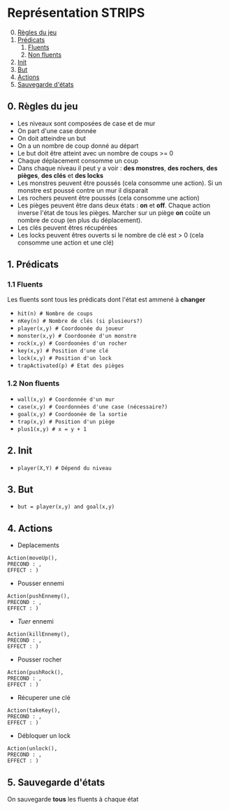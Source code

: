 # Représentation STRIPS

0. [Règles du jeu](#0-règles-du-jeu)
1. [Prédicats](#1-prédicats)
    1. [Fluents](#11-fluents)
    2. [Non fluents](#12-non-fluents)
2. [Init](#2-init)
3. [But](#3-but)
4. [Actions](#4-actions)
5. [Sauvegarde d'états](#5-sauvegarde-détats)

## 0. Règles du jeu

- Les niveaux sont composées de case et de mur
- On part d'une case donnée
- On doit atteindre un but
- On a un nombre de coup donné au départ
- Le but doit être atteint avec un nombre de coups >= 0
- Chaque déplacement consomme un coup
- Dans chaque niveau il peut y a voir : **des monstres**, **des rochers**, **des pièges**, **des clés** et **des locks**
- Les monstres peuvent être poussés (cela consomme une action). Si un monstre est poussé contre un mur il disparait
- Les rochers peuvent être poussés (cela consomme une action)
- Les pièges peuvent être dans deux états : **on** et **off**. Chaque action inverse l'état de tous les pièges. Marcher sur un piège **on** coûte un nombre de coup (en plus du déplacement).
- Les clés peuvent êtres récupérées
- Les locks peuvent êtres ouverts si le nombre de clé est > 0 (cela consomme une action et une clé)

## 1. Prédicats

### 1.1 Fluents

Les fluents sont tous les prédicats dont l'état est ammené à **changer**
- `hit(n) # Nombre de coups`
- `nKey(n) # Nombre de clés (si plusieurs?)`
- `player(x,y) # Coordoonée du joueur`
- `monster(x,y) # Coordoonée d'un monstre`
- `rock(x,y) # Coordoonées d'un rocher`
- `key(x,y) # Position d'une clé`
- `lock(x,y) # Position d'un lock`
- `trapActivated(p) # Etat des pièges`

### 1.2 Non fluents

- `wall(x,y) # Coordonnée d'un mur`
- `case(x,y) # Coordonnées d'une case (nécessaire?)`
- `goal(x,y) # Coordoonée de la sortie`
- `trap(x,y) # Position d'un piège`
- `plus1(x,y) # x = y + 1`


## 2. Init

- `player(X,Y) # Dépend du niveau`

## 3. But

- `but = player(x,y) and goal(x,y)`

## 4. Actions

- Deplacements
```
Action(moveUp(),
PRECOND : ,
EFFECT : )
```
- Pousser ennemi
```
Action(pushEnnemy(),
PRECOND : ,
EFFECT : )
```
- *Tuer* ennemi
```
Action(killEnnemy(),
PRECOND : ,
EFFECT : )
```
- Pousser rocher
```
Action(pushRock(),
PRECOND : ,
EFFECT : )
```
- Récuperer une clé
```
Action(takeKey(),
PRECOND : ,
EFFECT : )
```
- Débloquer un lock
```
Action(unlock(),
PRECOND : ,
EFFECT : )
```

## 5. Sauvegarde d'états

On sauvegarde **tous** les fluents à chaque état